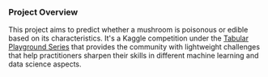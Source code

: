 ### Project Overview

This project aims to predict whether a mushroom is poisonous or edible based on its characteristics. It's a Kaggle competition under the [Tabular Playground Series](https://kaggle.com/competitions/playground-series-s4e8) that provides the community with lightweight challenges that help practitioners sharpen their skills in different machine learning and data science aspects.
